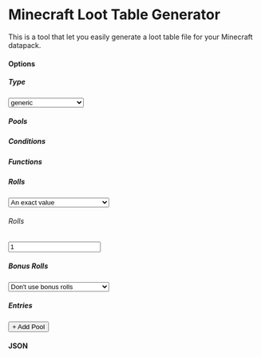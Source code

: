 # Minecraft Loot Table Generator

This is a tool that let you easily generate a loot table file for your Minecraft datapack.

<h4>Options</h4>
<div id="gen-options-wrapper">
  <h5>Type</h5>
  <select name="type">
    <option value="generic">generic</option>
    <option value="entity">entity</option>
    <option value="block">block</option>
    <option value="chest">chest</option>
    <option value="fishing">fishing</option>
    <option value="gift">gift</option>
    <option value="advancement_reward">advancement_reward</option>
    <option value="barter">barter</option>
    <option value="command">command</option>
    <option value="selector">selector</option>
    <option value="advancement_entity">advancement_entity</option>
    <option value="empty">empty</option>
  </select>
  <h5>Pools</h5>
  <div id="loot-pools">
    <div class="loot-pool">
      <h5>Conditions</h5>
      <h5>Functions</h5>
      <h5>Rolls</h5>
      <div class="pool-settings-wrapper">
        <select oninput="loot_changeRoll()">
          <option name="value">An exact value</option>
          <option name="range">A range w/ min and max value</option>
        </select>
        <div><h6>Rolls</h6><input value="1"></div>
      </div>
      <h5>Bonus Rolls</h5>
      <div class="pool-settings-wrapper">
        <select oninput="loot_changeBonusRoll()">
          <option name="none">Don't use bonus rolls</option>
          <option name="value">An exact value</option>
          <option name="range">A range w/ min and max value</option>
        </select>
      </div>
      <h5>Entries</h5>
      <button onclick="loot_addPool()" class="add-pool">+ Add Pool</button>
    </div>
  </div>
</div>

<h4>JSON</h4>
<div id="loot-json-wrapper">
  <pre class="prettyprint"><code id="loot-json"></code></pre>
</div>
